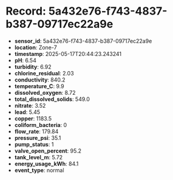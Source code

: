 # Record: 5a432e76-f743-4837-b387-09717ec22a9e

- **sensor_id**: 5a432e76-f743-4837-b387-09717ec22a9e
- **location**: Zone-7
- **timestamp**: 2025-05-17T20:44:23.243241
- **pH**: 6.54
- **turbidity**: 6.92
- **chlorine_residual**: 2.03
- **conductivity**: 840.2
- **temperature_C**: 9.9
- **dissolved_oxygen**: 8.72
- **total_dissolved_solids**: 549.0
- **nitrate**: 3.52
- **lead**: 5.45
- **copper**: 1183.5
- **coliform_bacteria**: 0
- **flow_rate**: 179.84
- **pressure_psi**: 35.1
- **pump_status**: 1
- **valve_open_percent**: 95.2
- **tank_level_m**: 5.72
- **energy_usage_kWh**: 84.1
- **event_type**: normal